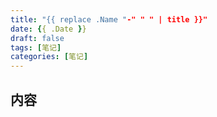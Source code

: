 ```yaml
---
title: "{{ replace .Name "-" " " | title }}"
date: {{ .Date }}
draft: false
tags: [笔记]
categories: [笔记]
---
```

## 内容